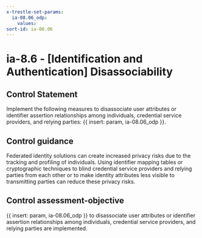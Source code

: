 ```yaml
---
x-trestle-set-params:
  ia-08.06_odp:
    values:
sort-id: ia-08.06
---
```


# ia-8.6 - \[Identification and Authentication\] Disassociability

## Control Statement

Implement the following measures to disassociate user attributes or identifier assertion relationships among individuals, credential service providers, and relying parties: {{ insert: param, ia-08.06_odp }}.

## Control guidance

Federated identity solutions can create increased privacy risks due to the tracking and profiling of individuals. Using identifier mapping tables or cryptographic techniques to blind credential service providers and relying parties from each other or to make identity attributes less visible to transmitting parties can reduce these privacy risks.

## Control assessment-objective

{{ insert: param, ia-08.06_odp }} to disassociate user attributes or identifier assertion relationships among individuals, credential service providers, and relying parties are implemented.
